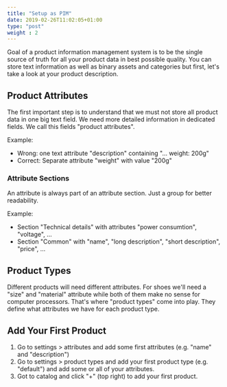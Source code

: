 ```yaml
---
title: "Setup as PIM"
date: 2019-02-26T11:02:05+01:00
type: "post"
weight : 2
---
```


Goal of a product information management system is to be the single source of truth for all your product data in best possible quality. You can store text information as well as binary assets and categories but first, let's take a look at your product description.

## Product Attributes
The first important step is to understand that we must not store all product data in one big text field. We need more detailed information in dedicated fields. We call this fields "product attributes".

Example:

* Wrong: one text attribute "description" containing "... weight: 200g"
* Correct: Separate attribute "weight" with value "200g"

### Attribute Sections
An attribute is always part of an attribute section. Just a group for better readability.

Example:

* Section "Technical details" with attributes "power consumtion", "voltage", ...
* Section "Common" with "name", "long description", "short description", "price", ...

## Product Types
Different products will need different attributes. For shoes we'll need a "size" and "material" attribute while both of them make no sense for computer processors. That's where "product types" come into play. They define what attributes we have for each product type.

## Add Your First Product

1. Go to settings > attributes and add some first attributes (e.g. "name" and "description")
2. Go to settings > product types and add your first product type (e.g. "default") and add some or all of your attributes.
3. Got to catalog and click "+" (top right) to add your first product.